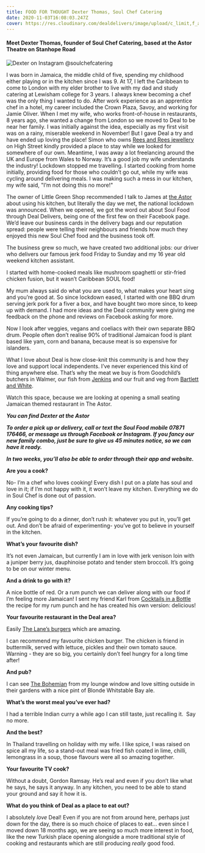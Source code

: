 ```yaml
---
title: FOOD FOR THOUGHT Dexter Thomas, Soul Chef Catering
date: 2020-11-03T16:08:03.247Z
cover: https://res.cloudinary.com/dealdelivers/image/upload/c_limit,f_auto,q_80,w_500/v1604420700/soulchef-catering_oktxcq.png
---
```

#### Meet Dexter Thomas, founder of Soul Chef Catering, based at the Astor Theatre on Stanhope Road

![](https://res.cloudinary.com/dealdelivers/image/upload/c_limit,f_auto,q_80,w_500/v1604420408/dexter-soulchef-catering_agxvew.jpg "Dexter on Instagram @soulchefcatering")

I was born in Jamaica, the middle child of five, spending my childhood either playing or in the kitchen since I was 9. At 17, I left the Caribbean to come to London with my elder brother to live with my dad and study catering at Lewisham college for 3 years. I always knew becoming a chef was the only thing I wanted to do. After work experience as an apprentice chef in a hotel, my career included the Crown Plaza, Savoy, and working for Jamie Oliver. When I met my wife, who works front-of-house in restaurants, 8 years ago, she wanted a change from London so we moved to Deal to be near her family. I was initially against the idea, especially as my first visit was on a rainy, miserable weekend in November! But I gave Deal a try and have ended up loving the place! Simon who owns [Rees and Rees jewellery](https://www.reesandreesjewellery.co.uk/) on High Street kindly provided a place to stay while we looked for somewhere of our own. Meantime, I was away a lot freelancing around the UK and Europe from Wales to Norway. It’s a good job my wife understands the industry! Lockdown stopped me travelling. I started cooking from home initially, providing food for those who couldn’t go out, while my wife was cycling around delivering meals. I was making such a mess in our kitchen, my wife said, "I’m not doing this no more!"

The owner of Little Green Shop recommended I talk to James at [the Astor](https://theastor.co.uk/) about using his kitchen, but literally the day we met, the national lockdown was announced. When we opened, we got the word out about Soul Food through Deal Delivers, being one of the first few on their Facebook page. We’d leave our business cards in the delivery bags and our reputation spread: people were telling their neighbours and friends how much they enjoyed this new Soul Chef food and the business took off.

The business grew so much, we have created two additional jobs: our driver who delivers our famous jerk food Friday to Sunday and my 16 year old weekend kitchen assistant.

I started with home-cooked meals like mushroom spaghetti or stir-fried chicken fusion, but it wasn’t Caribbean SOUL food!

My mum always said do what you are used to, what makes your heart sing and you’re good at. So since lockdown eased, I started with one BBQ drum serving jerk pork for a fiver a box, and have bought two more since, to keep up with demand. I had more ideas and the Deal community were giving me feedback on the phone and reviews on Facebook asking for more.

Now I look after veggies, vegans and coeliacs with their own separate BBQ drum. People often don’t realise 90% of traditional Jamaican food is plant based like yam, corn and banana, because meat is so expensive for islanders.

What I love about Deal is how close-knit this community is and how they love and support local independents. I’ve never experienced this kind of thing anywhere else. That’s why the meat we buy is from Goodchild’s butchers in Walmer, our fish from [Jenkins](https://jenkinsandsonfishandgame.co.uk/free-home-delivery/) and our fruit and veg from [Bartlett and White](https://www.facebook.com/bartlettandwhite/).

Watch this space, because we are looking at opening a small seating Jamaican themed restaurant in The Astor.

***You can find Dexter at the Astor***

***To order a pick up or delivery, call or text the Soul Food mobile 07871 176466, or message us through Facebook or Instagram. If you fancy our new family combo, just be sure to give us 45 minutes notice, so we can have it ready.***

***In two weeks, you’ll also be able to order through their app and website.***

**Are you a cook?**

No- I’m a chef who loves cooking! Every dish I put on a plate has soul and love in it; if I’m not happy with it, it won’t leave my kitchen. Everything we do in Soul Chef is done out of passion.

**Any cooking tips?**

If you’re going to do a dinner, don’t rush it: whatever you put in, you’ll get out. And don’t be afraid of experimenting- you’ve got to believe in yourself in the kitchen.

**What’s your favourite dish?**

It’s not even Jamaican, but currently I am in love with jerk venison loin with a juniper berry jus, dauphinoise potato and tender stem broccoli. It’s going to be on our winter menu.

**And a drink to go with it?**

A nice bottle of red. Or a rum punch we can deliver along with our food if I’m feeling more Jamaican! I sent my friend Karl from [Cocktails in a Bottle](https://cocktailinabottle.co.uk/) the recipe for my rum punch and he has created his own version: delicious!

**Your favourite restaurant in the Deal area?**

Easily [The Lane’s burgers](https://www.thelanedeal.co.uk/) which are amazing.

I can recommend my favourite chicken burger. The chicken is friend in buttermilk, served with lettuce, pickles and their own tomato sauce. Warning - they are so big, you certainly don’t feel hungry for a long time after!

**And pub?**

I can see [The Bohemian](http://www.thebohemian.co.uk/) from my lounge window and love sitting outside in their gardens with a nice pint of Blonde Whitstable Bay ale.

**What’s the worst meal you’ve ever had?**

I had a terrible Indian curry a while ago I can still taste, just recalling it.  Say no more.

**And the best?**

In Thailand travelling on holiday with my wife. I like spice, I was raised on spice all my life, so a stand-out meal was fried fish coated in lime, chilli, lemongrass in a soup, those flavours were all so amazing together.

**Your favourite TV cook?**

Without a doubt, Gordon Ramsay. He’s real and even if you don’t like what he says, he says it anyway. In any kitchen, you need to be able to stand your ground and say it how it is.

**What do you think of Deal as a place to eat out?**

I absolutely *love* Deal! Even if you are not from around here, perhaps just down for the day, there is so much choice of places to eat… even since I moved down 18 months ago, we are seeing so much more interest in food, like the new Turkish place opening alongside a more traditional style of cooking and restaurants which are still producing *really* good food.
